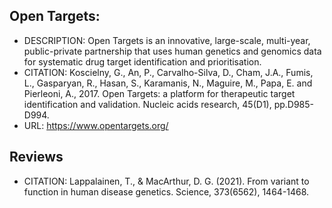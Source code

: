 ## Open Targets:
- DESCRIPTION: Open Targets is an innovative, large-scale, multi-year, public-private partnership that uses human genetics and genomics data for systematic drug target identification and prioritisation.
- CITATION: Koscielny, G., An, P., Carvalho-Silva, D., Cham, J.A., Fumis, L., Gasparyan, R., Hasan, S., Karamanis, N., Maguire, M., Papa, E. and Pierleoni, A., 2017. Open Targets: a platform for therapeutic target identification and validation. Nucleic acids research, 45(D1), pp.D985-D994.
- URL: https://www.opentargets.org/

## Reviews
- CITATION: Lappalainen, T., & MacArthur, D. G. (2021). From variant to function in human disease genetics. Science, 373(6562), 1464-1468.
